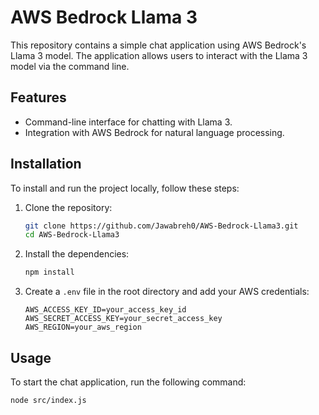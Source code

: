 # AWS Bedrock Llama 3

This repository contains a simple chat application using AWS Bedrock's Llama 3 model. The application allows users to interact with the Llama 3 model via the command line.

## Features

- Command-line interface for chatting with Llama 3.
- Integration with AWS Bedrock for natural language processing.

## Installation

To install and run the project locally, follow these steps:

1. Clone the repository:
    ```sh
    git clone https://github.com/Jawabreh0/AWS-Bedrock-Llama3.git
    cd AWS-Bedrock-Llama3
    ```

2. Install the dependencies:
    ```sh
    npm install
    ```

3. Create a `.env` file in the root directory and add your AWS credentials:
    ```env
    AWS_ACCESS_KEY_ID=your_access_key_id
    AWS_SECRET_ACCESS_KEY=your_secret_access_key
    AWS_REGION=your_aws_region
    ```

## Usage

To start the chat application, run the following command:
```sh
node src/index.js
